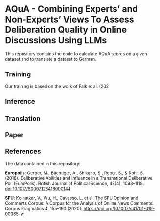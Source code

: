 # AQuA - Combining Experts’ and Non-Experts’ Views To Assess Deliberation Quality in Online Discussions Using LLMs
This repository contains the code to calculate AQuA scores on a given dataset and to translate a dataset to German.

## Training
Our training is based on the work of Falk et al. (202

## Inference

## Translation

## Paper


## References 
The data contained in this repository: 

**Europolis**: Gerber, M., Bächtiger, A., Shikano, S., Reber, S., & Rohr, S. (2018). Deliberative Abilities and Influence in a Transnational Deliberative Poll (EuroPolis). British Journal of Political Science, 48(4), 1093–1118. [doi:10.1017/S0007123416000144](https://doi.org/10.1017/S0007123416000144)

**SFU**: Kolhatkar, V., Wu, H., Cavasso, L. et al. The SFU Opinion and Comments Corpus: A Corpus for the Analysis of Online News Comments. Corpus Pragmatics 4, 155–190 (2020). https://doi.org/10.1007/s41701-019-00065-w
